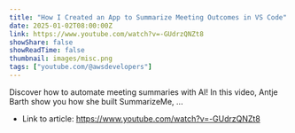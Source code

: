 ```yaml
---
title: "How I Created an App to Summarize Meeting Outcomes in VS Code"
date: 2025-01-02T08:00:00Z
link: https://www.youtube.com/watch?v=-GUdrzQNZt8
showShare: false
showReadTime: false
thumbnail: images/misc.png
tags: ["youtube.com/@awsdevelopers"]
---
```

Discover how to automate meeting summaries with AI! In this video, Antje Barth show you how she built SummarizeMe, ...

- Link to article: https://www.youtube.com/watch?v=-GUdrzQNZt8